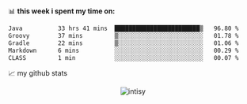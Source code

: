 📊 **this week i spent my time on:**
<!--START_SECTION:waka-->

```txt
Java          33 hrs 41 mins  ████████████████████████▒   96.80 %
Groovy        37 mins         ▒░░░░░░░░░░░░░░░░░░░░░░░░   01.78 %
Gradle        22 mins         ▒░░░░░░░░░░░░░░░░░░░░░░░░   01.06 %
Markdown      6 mins          ░░░░░░░░░░░░░░░░░░░░░░░░░   00.29 %
CLASS         1 min           ░░░░░░░░░░░░░░░░░░░░░░░░░   00.07 %
```

<!--END_SECTION:waka-->


📈 my github stats

<p align="center"> <img src="https://github-readme-stats.vercel.app/api?username=intisy&show_icons=true&theme=gotham" alt="intisy" />





